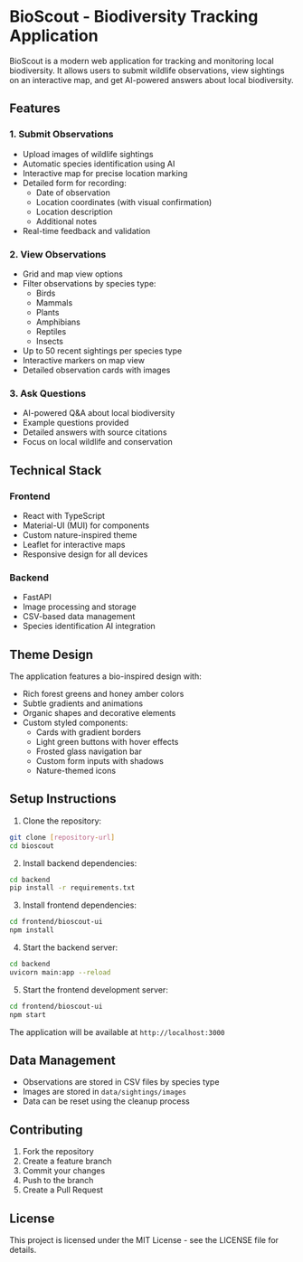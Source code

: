 # BioScout - Biodiversity Tracking Application

BioScout is a modern web application for tracking and monitoring local biodiversity. It allows users to submit wildlife observations, view sightings on an interactive map, and get AI-powered answers about local biodiversity.

## Features

### 1. Submit Observations
- Upload images of wildlife sightings
- Automatic species identification using AI
- Interactive map for precise location marking
- Detailed form for recording:
  - Date of observation
  - Location coordinates (with visual confirmation)
  - Location description
  - Additional notes
- Real-time feedback and validation

### 2. View Observations
- Grid and map view options
- Filter observations by species type:
  - Birds
  - Mammals
  - Plants
  - Amphibians
  - Reptiles
  - Insects
- Up to 50 recent sightings per species type
- Interactive markers on map view
- Detailed observation cards with images

### 3. Ask Questions
- AI-powered Q&A about local biodiversity
- Example questions provided
- Detailed answers with source citations
- Focus on local wildlife and conservation

## Technical Stack

### Frontend
- React with TypeScript
- Material-UI (MUI) for components
- Custom nature-inspired theme
- Leaflet for interactive maps
- Responsive design for all devices

### Backend
- FastAPI
- Image processing and storage
- CSV-based data management
- Species identification AI integration

## Theme Design

The application features a bio-inspired design with:
- Rich forest greens and honey amber colors
- Subtle gradients and animations
- Organic shapes and decorative elements
- Custom styled components:
  - Cards with gradient borders
  - Light green buttons with hover effects
  - Frosted glass navigation bar
  - Custom form inputs with shadows
  - Nature-themed icons

## Setup Instructions

1. Clone the repository:
```bash
git clone [repository-url]
cd bioscout
```

2. Install backend dependencies:
```bash
cd backend
pip install -r requirements.txt
```

3. Install frontend dependencies:
```bash
cd frontend/bioscout-ui
npm install
```

4. Start the backend server:
```bash
cd backend
uvicorn main:app --reload
```

5. Start the frontend development server:
```bash
cd frontend/bioscout-ui
npm start
```

The application will be available at `http://localhost:3000`

## Data Management

- Observations are stored in CSV files by species type
- Images are stored in `data/sightings/images`
- Data can be reset using the cleanup process

## Contributing

1. Fork the repository
2. Create a feature branch
3. Commit your changes
4. Push to the branch
5. Create a Pull Request

## License

This project is licensed under the MIT License - see the LICENSE file for details.
